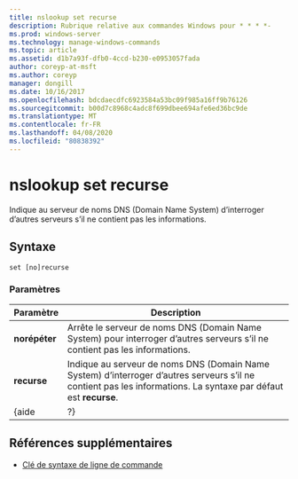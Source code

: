 ```yaml
---
title: nslookup set recurse
description: Rubrique relative aux commandes Windows pour * * * *-
ms.prod: windows-server
ms.technology: manage-windows-commands
ms.topic: article
ms.assetid: d1b7a93f-dfb0-4ccd-b230-e0953057fada
author: coreyp-at-msft
ms.author: coreyp
manager: dongill
ms.date: 10/16/2017
ms.openlocfilehash: bdcdaecdfc6923584a53bc09f985a16ff9b76126
ms.sourcegitcommit: b00d7c8968c4adc8f699dbee694afe6ed36bc9de
ms.translationtype: MT
ms.contentlocale: fr-FR
ms.lasthandoff: 04/08/2020
ms.locfileid: "80838392"
---
```

# <a name="nslookup-set-recurse"></a>nslookup set recurse



Indique au serveur de noms DNS (Domain Name System) d’interroger d’autres serveurs s’il ne contient pas les informations.

## <a name="syntax"></a>Syntaxe

```
set [no]recurse
```

### <a name="parameters"></a>Paramètres

|   Paramètre   |                                                                  Description                                                                  |
|---------------|-----------------------------------------------------------------------------------------------------------------------------------------------|
| **norépéter** |                Arrête le serveur de noms DNS (Domain Name System) pour interroger d’autres serveurs s’il ne contient pas les informations.                |
|  **recurse**  | Indique au serveur de noms DNS (Domain Name System) d’interroger d’autres serveurs s’il ne contient pas les informations. La syntaxe par défaut est **recurse**. |
|     {aide     |                                                                      ?}                                                                       |

## <a name="additional-references"></a>Références supplémentaires

- [Clé de syntaxe de ligne de commande](command-line-syntax-key.md)